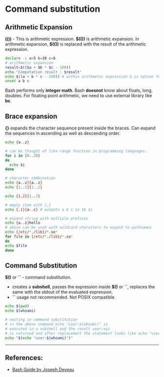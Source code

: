 # Command substitution

## Arithmetic Expansion
**(())** - This is arithmetic expression. **\$(())** is arithmetic expansion. In arithmetic expansion, **\$(())** is replaced with the result of the arithmetic expression.
```Bash
declare -i a=5 b=10 c=6
# arithmetic expansion
result=$(($a + $b * $c - 100))
echo "Computation result : $result"
echo $((a + b * c - 100)) # within arithmetic expression $ is option for referencing variable values.
unset a b c
```

Bash performs only **integer math**. Bash **doesnot** know about floats, long, doubles. For floating point arithmetic, we need to use external library like **bc**.

## Brace expansion
**{}** expands the character sequence present inside the braces. Can expand the sequences in ascending as well as descending order.
```Bash
echo {a..z}

# can be thought of like range function in programming languages.
for i in {0..20}
do
  echo $i
done

# character combination
echo {a..z}{a..z}
echo {1..2}{1..2}

echo {1,2}{1..3}

# empty item with {,}
echo {,1}{a..c} # outputs a b c 1a 1b 1c

# expand string with multiple prefixes
echo {a..z}hello
# above can be used with wildcard characters to expand to pathnames
echo {/etc/*,/lib}/*.so*
for file in {/etc/*,/lib}/*.so*
do
echo $file
done
```

## Command Substitution
**$()** or **``** - command substitution.
* creates a **subshell**, passes the expression inside **$()** or **``**, replaces the same with the stdout of the evaluated expression.
* **``** usage not recommended. Not POSIX compatible.
```Bash
echo $(pwd)
echo $(whoami)

# nesting in command substitution
# in the above command echo "user:$(whoami)" is 
# executed in a subshell and the result user:xyz
# is returned and after replacement the statement looks like echo "user:xyz"
echo "$(echo "user:$(whoami)")"
```

---

## References:
* [Bash Guide by Joseph Deveau](https://www.amazon.in/BASH-Guide-Joseph-DeVeau-ebook/dp/B01F8AZ1LE/ref=sr_1_4?keywords=bash&qid=1564983319&s=digital-text&sr=1-4)

